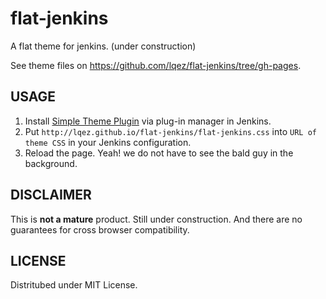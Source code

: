 flat-jenkins
============

A flat theme for jenkins. (under construction)

See theme files on <https://github.com/lqez/flat-jenkins/tree/gh-pages>.


USAGE
-----

 1. Install [Simple Theme Plugin](https://wiki.jenkins-ci.org/display/JENKINS/Simple+Theme+Plugin) via plug-in manager in Jenkins.
 2. Put `http://lqez.github.io/flat-jenkins/flat-jenkins.css` into `URL of theme CSS` in your Jenkins configuration.
 3. Reload the page. Yeah! we do not have to see the bald guy in the background.


DISCLAIMER
----------

This is **not a mature** product. Still under construction.
And there are no guarantees for cross browser compatibility.


LICENSE
-------

Distritubed under MIT License.
